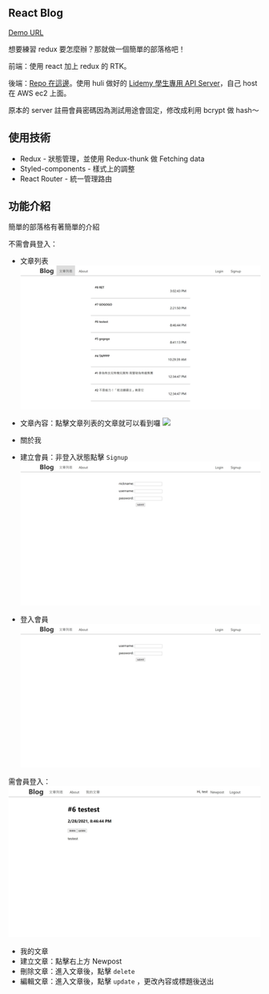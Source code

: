 ## React Blog

[Demo URL](https://lauviah.io/mtr-04/blog/#/)

想要練習 redux 要怎麼辦？那就做一個簡單的部落格吧！

前端：使用 react 加上 redux 的 RTK。

後端：[Repo 在這邊](https://github.com/Lauviah0622/lidemy-student-json-api-server)。使用 huli 做好的 [Lidemy 學生專用 API Server](https://github.com/Lidemy/lidemy-student-json-api-server)，自己 host 在 AWS ec2 上面。  

原本的 server 註冊會員密碼因為測試用途會固定，修改成利用 bcrypt 做 hash～

## 使用技術
- Redux - 狀態管理，並使用 Redux-thunk 做 Fetching data
- Styled-components - 樣式上的調整
- React Router - 統一管理路由


## 功能介紹

簡單的部落格有著簡單的介紹

不需會員登入：
- 文章列表
![](./readme_Img/react-blog_list.jpeg)
  


- 文章內容：點擊文章列表的文章就可以看到囉
![](./readme_Img/react-blog_posy.jpeg)
- 關於我
- 建立會員：非登入狀態點擊 `Signup`
![](./readme_Img/react-blog_signup.jpeg)
- 登入會員
![](./readme_Img/react-blog_login.jpeg)

需會員登入：
![](./readme_Img/react-blog_loginpost.jpeg)
- 我的文章
- 建立文章：點擊右上方 Newpost
- 刪除文章：進入文章後，點擊 `delete` 
- 編輯文章：進入文章後，點擊 `update` ，更改內容或標題後送出



